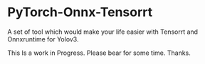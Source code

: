 # PyTorch-Onnx-Tensorrt
A set of tool which would make your life easier with Tensorrt and Onnxruntime for Yolov3.

This Is a work in Progress. Please bear for some time. Thanks.
